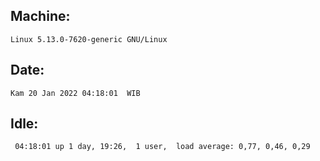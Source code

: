 ## Machine:
```
Linux 5.13.0-7620-generic GNU/Linux
```
## Date:
```
Kam 20 Jan 2022 04:18:01  WIB
```
## Idle:
```
 04:18:01 up 1 day, 19:26,  1 user,  load average: 0,77, 0,46, 0,29
```
